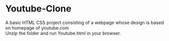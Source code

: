 # Youtube-Clone
A basic HTML CSS project consisting of a webpage whose design is based on homepage of youtube.com <br>
Unzip the folder and run Youtube.html in your browser.

